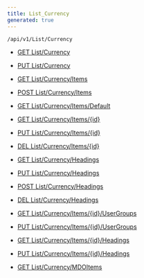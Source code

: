 ```yaml
---
title: List_Currency
generated: true
---
```


```http
/api/v1/List/Currency
```




* [GET List/Currency](v1CurrencyList_GetListDefinition.md)

* [PUT List/Currency](v1CurrencyList_SetListDefinition.md)

* [GET List/Currency/Items](v1CurrencyList_GetAllCurrencyEntity.md)

* [POST List/Currency/Items](v1CurrencyList_PostCurrencyEntity.md)

* [GET List/Currency/Items/Default](v1CurrencyList_CreateDefaultCurrencyEntity.md)

* [GET List/Currency/Items/{id}](v1CurrencyList_GetCurrencyEntity.md)

* [PUT List/Currency/Items/{id}](v1CurrencyList_PutCurrencyEntity.md)

* [DEL List/Currency/Items/{id}](v1CurrencyList_DeleteCurrencyEntity.md)

* [GET List/Currency/Headings](v1CurrencyList_GetCurrencyEntityHeadings.md)

* [PUT List/Currency/Headings](v1CurrencyList_PutCurrencyEntityHeadings.md)

* [POST List/Currency/Headings](v1CurrencyList_PostCurrencyEntityHeading.md)

* [DEL List/Currency/Headings](v1CurrencyList_DeleteCurrencyEntityHeadings.md)

* [GET List/Currency/Items/{id}/UserGroups](v1CurrencyList_GetCurrencyEntityUserGroupsForListItem.md)

* [PUT List/Currency/Items/{id}/UserGroups](v1CurrencyList_PutCurrencyEntityUserGroupsForListItem.md)

* [GET List/Currency/Items/{id}/Headings](v1CurrencyList_GetCurrencyEntityHeadingsForListItem.md)

* [PUT List/Currency/Items/{id}/Headings](v1CurrencyList_PutCurrencyEntityHeadingsForListItem.md)

* [GET List/Currency/MDOItems](v1CurrencyList_GetMDOList.md)